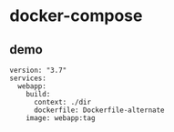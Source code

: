 # docker-compose

## demo

```
version: "3.7"
services:
  webapp:
    build:
      context: ./dir
      dockerfile: Dockerfile-alternate
    image: webapp:tag
```

##